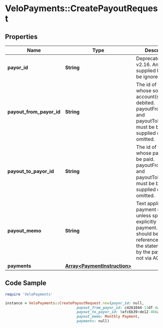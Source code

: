 # VeloPayments::CreatePayoutRequest

## Properties

Name | Type | Description | Notes
------------ | ------------- | ------------- | -------------
**payor_id** | **String** | Deprecated in v2.16. Any value supplied here will be ignored. | [optional] 
**payout_from_payor_id** | **String** | The id of the payor whose source account(s) will be debited. payoutFromPayorId and payoutToPayorId must be both supplied or both omitted. | [optional] 
**payout_to_payor_id** | **String** | The id of the payor whose payees will be paid. payoutFromPayorId and payoutToPayorId must be both supplied or both omitted. | [optional] 
**payout_memo** | **String** | Text applied to all payment memos unless specified explicitly on a payment. This should be the reference field on the statement seen by the payee (but not via ACH) | [optional] 
**payments** | [**Array&lt;PaymentInstruction&gt;**](PaymentInstruction.md) |  | 

## Code Sample

```ruby
require 'VeloPayments'

instance = VeloPayments::CreatePayoutRequest.new(payor_id: null,
                                 payout_from_payor_id: c4261044-13df-4a6c-b1d4-fa8be2b46f5a,
                                 payout_to_payor_id: 9afc6b39-de12-466a-a9ca-07c7a23b312d,
                                 payout_memo: Monthly Payment,
                                 payments: null)
```


